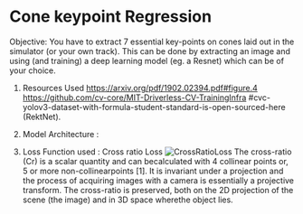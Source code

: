 # Cone keypoint Regression

Objective:
You have to extract 7 essential key-points on cones laid out in the  simulator (or your own track). This can be done by extracting an image and using (and training) a deep learning model (eg. a Resnet) which can be of your choice.


1. Resources Used
https://arxiv.org/pdf/1902.02394.pdf#figure.4
https://github.com/cv-core/MIT-Driverless-CV-TrainingInfra
#cvc-yolov3-dataset-with-formula-student-standard-is-open-sourced-here (RektNet).


2. Model Architecture :


3. Loss Function used :
Cross ratio Loss
![CrossRatioLoss](https://drive.google.com/file/d/1D49YpyfIiYAoHzOG6OAN3IBfLW3M8ODN/view?usp=sharing)
The  cross-ratio  (Cr)  is  a  scalar  quantity  and  can  becalculated with 4 collinear points or, 5 or more non-collinearpoints [1]. It is invariant under a projection and the process of acquiring images with a camera is essentially a projective transform.  The  cross-ratio  is  preserved,  both  on  the  2D projection  of  the  scene  (the  image)  and  in  3D  space  wherethe object lies.
